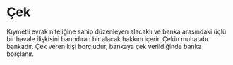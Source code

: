 
# Çek

Kıymetli evrak niteliğine sahip düzenleyen alacaklı ve banka arasındaki
üçlü bir havale ilişkisini barındıran bir alacak hakkını içerir. 
Çekin muhatabı bankadır. Çek veren kişi borçludur, bankaya çek verildiğinde banka borçlanır.